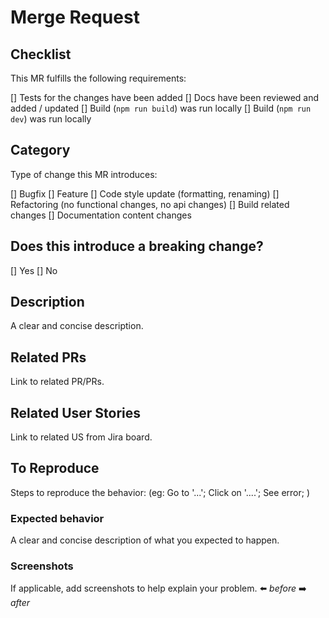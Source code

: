 # Merge Request

## Checklist

This MR fulfills the following requirements:

[] Tests for the changes have been added
[] Docs have been reviewed and added / updated
[] Build (`npm run build`) was run locally
[] Build (`npm run dev`) was run locally

## Category

Type of change this MR introduces:

[] Bugfix
[] Feature
[] Code style update (formatting, renaming)
[] Refactoring (no functional changes, no api changes)
[] Build related changes
[] Documentation content changes

## Does this introduce a breaking change?

[] Yes
[] No

## Description

A clear and concise description.

## Related PRs

Link to related PR/PRs.

## Related User Stories

Link to related US from Jira board.

## To Reproduce

Steps to reproduce the behavior:
(eg: Go to '...'; Click on '....'; See error; )

### Expected behavior

A clear and concise description of what you expected to happen.

### Screenshots

If applicable, add screenshots to help explain your problem.
⬅️  _before_
➡️  _after_
